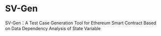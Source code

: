 # SV-Gen
SV-Gen：A Test Case Generation Tool for Ethereum Smart Contract Based on Data Dependency Analysis of State Variable
